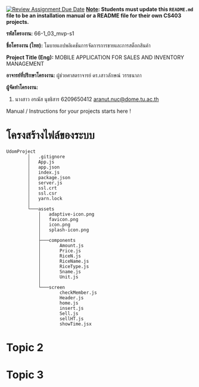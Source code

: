 [![Review Assignment Due Date](https://classroom.github.com/assets/deadline-readme-button-22041afd0340ce965d47ae6ef1cefeee28c7c493a6346c4f15d667ab976d596c.svg)](https://classroom.github.com/a/w8H8oomW)
**<ins>Note</ins>: Students must update this `README.md` file to be an installation manual or a README file for their own CS403 projects.**

**รหัสโครงงาน:** 66-1_03_mvp-s1

**ชื่อโครงงาน (ไทย):** โมบายแอปพลิเคชันการจัดการการขายและการสต็อกสินค้า

**Project Title (Eng):** MOBILE APPLICATION FOR SALES AND INVENTORY MANAGEMENT

**อาจารย์ที่ปรึกษาโครงงาน:** ผู้ช่วยศาสตราจารย์ ดร.เสาวลักษณ์ วรรธนาภา 

**ผู้จัดทำโครงงาน:** 
1. นางสาว อรณัส นุชธิสาร  6209650412  aranut.nuc@dome.tu.ac.th

   
Manual / Instructions for your projects starts here !
# โครงสร้างไฟล์ของระบบ
```
UdomProject
        │   .gitignore
        │   App.js
        │   app.json
        │   index.js
        │   package.json
        │   server.js
        │   ssl.crt
        │   ssl.csr
        │   yarn.lock
        │
        └───assets
            │   adaptive-icon.png
            │   favicon.png
            │   icon.png
            │   splash-icon.png
            │
            ├───components
            │       Amount.js
            │       Price.js
            │       RiceN.js
            │       RiceName.js
            │       RiceType.js
            │       Sname.js
            │       Unit.js
            │
            └───screen
                    checkMember.js
                    Header.js
                    home.js
                    insert.js
                    Sell.js
                    sellHT.js
                    showTime.jsx
```
# Topic 2 
# Topic 3
